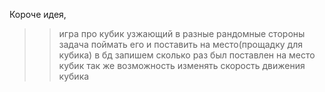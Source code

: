 Короче идея, 
>>игра про кубик узжающий в разные рандомные стороны 
>>задача поймать его и поставить на место(прощадку для кубика)
>>в бд запишем сколько раз был поставлен на место кубик
>>так же возможность изменять скорость движения кубика
